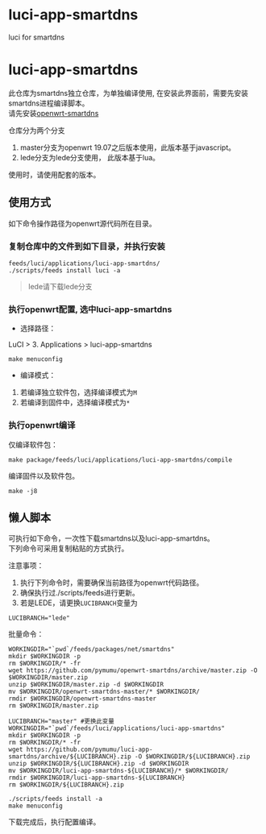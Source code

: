 # luci-app-smartdns
luci for smartdns
# luci-app-smartdns

此仓库为smartdns独立仓库，为单独编译使用, 在安装此界面前，需要先安装smartdns进程编译脚本。  
请先安装[openwrt-smartdns](https://github.com/pymumu/openwrt-smartdns)

仓库分为两个分支

1. master分支为openwrt 19.07之后版本使用，此版本基于javascript。
2. lede分支为lede分支使用， 此版本基于lua。

使用时，请使用配套的版本。

## 使用方式

如下命令操作路径为openwrt源代码所在目录。  

### 复制仓库中的文件到如下目录，并执行安装

```shell
feeds/luci/applications/luci-app-smartdns/
./scripts/feeds install luci -a
```

> lede请下载lede分支

### 执行openwrt配置, 选中luci-app-smartdns

* 选择路径：

LuCI > 3. Applications > luci-app-smartdns  

```shell
make menuconfig
```

* 编译模式：

1. 若编译独立软件包，选择编译模式为`M`
1. 若编译到固件中，选择编译模式为`*`

### 执行openwrt编译

仅编译软件包：

```shell
make package/feeds/luci/applications/luci-app-smartdns/compile
```

编译固件以及软件包。

```shell
make -j8
```

## 懒人脚本

可执行如下命令，一次性下载smartdns以及luci-app-smartdns。  
下列命令可采用复制粘贴的方式执行。

注意事项：

1. 执行下列命令时，需要确保当前路径为openwrt代码路径。
1. 确保执行过./scripts/feeds进行更新。
1. 若是LEDE，请更换`LUCIBRANCH`变量为

```shell
LUCIBRANCH="lede"
```

批量命令：

```shell
WORKINGDIR="`pwd`/feeds/packages/net/smartdns"
mkdir $WORKINGDIR -p
rm $WORKINGDIR/* -fr
wget https://github.com/pymumu/openwrt-smartdns/archive/master.zip -O $WORKINGDIR/master.zip
unzip $WORKINGDIR/master.zip -d $WORKINGDIR
mv $WORKINGDIR/openwrt-smartdns-master/* $WORKINGDIR/
rmdir $WORKINGDIR/openwrt-smartdns-master
rm $WORKINGDIR/master.zip

LUCIBRANCH="master" #更换此变量
WORKINGDIR="`pwd`/feeds/luci/applications/luci-app-smartdns"
mkdir $WORKINGDIR -p
rm $WORKINGDIR/* -fr
wget https://github.com/pymumu/luci-app-smartdns/archive/${LUCIBRANCH}.zip -O $WORKINGDIR/${LUCIBRANCH}.zip
unzip $WORKINGDIR/${LUCIBRANCH}.zip -d $WORKINGDIR
mv $WORKINGDIR/luci-app-smartdns-${LUCIBRANCH}/* $WORKINGDIR/
rmdir $WORKINGDIR/luci-app-smartdns-${LUCIBRANCH}
rm $WORKINGDIR/${LUCIBRANCH}.zip

./scripts/feeds install -a
make menuconfig

```

下载完成后，执行配置编译。
